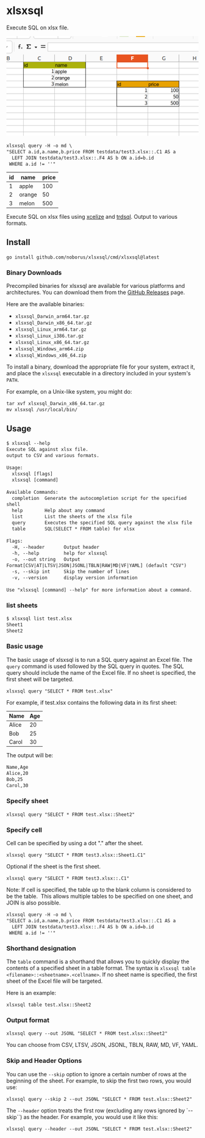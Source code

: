 # xlsxsql

Execute SQL on xlsx file.

![xlsx](docs/xlsx-multi.png)

```console
xlsxsql query -H -o md \
"SELECT a.id,a.name,b.price FROM testdata/test3.xlsx::.C1 AS a
  LEFT JOIN testdata/test3.xlsx::.F4 AS b ON a.id=b.id
 WHERE a.id != ''"
```

| id |  name  | price |
|----|--------|-------|
|  1 | apple  |   100 |
|  2 | orange |    50 |
|  3 | melon  |   500 |

Execute SQL on xlsx files using [xcelize](https://github.com/qax-os/excelize) and [trdsql](https://github.com/noborus/trdsql).
Output to various formats.

## Install

```console
go install github.com/noborus/xlsxsql/cmd/xlsxsql@latest
```

### Binary Downloads

Precompiled binaries for xlsxsql are available for various platforms and architectures. You can download them from the [GitHub Releases](https://github.com/noborus/xlsxsql/releases) page.

Here are the available binaries:

- `xlsxsql_Darwin_arm64.tar.gz`
- `xlsxsql_Darwin_x86_64.tar.gz`
- `xlsxsql_Linux_arm64.tar.gz`
- `xlsxsql_Linux_i386.tar.gz`
- `xlsxsql_Linux_x86_64.tar.gz`
- `xlsxsql_Windows_arm64.zip`
- `xlsxsql_Windows_x86_64.zip`

To install a binary, download the appropriate file for your system, extract it, and place the `xlsxsql` executable in a directory included in your system's `PATH`.

For example, on a Unix-like system, you might do:

```console
tar xvf xlsxsql_Darwin_x86_64.tar.gz
mv xlsxsql /usr/local/bin/
```

## Usage

```console
$ xlsxsql --help
Execute SQL against xlsx file.
output to CSV and various formats.

Usage:
  xlsxsql [flags]
  xlsxsql [command]

Available Commands:
  completion  Generate the autocompletion script for the specified shell
  help        Help about any command
  list        List the sheets of the xlsx file
  query       Executes the specified SQL query against the xlsx file
  table       SQL(SELECT * FROM table) for xlsx

Flags:
  -H, --header       Output header
  -h, --help         help for xlsxsql
  -o, --out string   Output Format[CSV|AT|LTSV|JSON|JSONL|TBLN|RAW|MD|VF|YAML] (default "CSV")
  -s, --skip int     Skip the number of lines
  -v, --version      display version information

Use "xlsxsql [command] --help" for more information about a command.
```

### list sheets

```console
$ xlsxsql list test.xlsx
Sheet1
Sheet2
```

### Basic usage

The basic usage of xlsxsql is to run a SQL query against an Excel file.
The `query` command is used followed by the SQL query in quotes.
The SQL query should include the name of the Excel file. If no sheet is specified, the first sheet will be targeted.

```console
xlsxsql query "SELECT * FROM test.xlsx"
```

For example, if test.xlsx contains the following data in its first sheet:

| Name  | Age |
| ----- | --- |
| Alice | 20  |
| Bob   | 25  |
| Carol | 30  |

The output will be:

```csv
Name,Age
Alice,20
Bob,25
Carol,30
```

### Specify sheet

```console
xlsxsql query "SELECT * FROM test.xlsx::Sheet2"
```

### Specify cell

Cell can be specified by using a dot "." after the sheet.

```console
xlsxsql query "SELECT * FROM test3.xlsx::Sheet1.C1"
```

Optional if the sheet is the first sheet.

```console
xlsxsql query "SELECT * FROM test3.xlsx::.C1"
```

Note: If cell is specified, the table up to the blank column is considered to be the table.
​
This allows multiple tables to be specified on one sheet, and JOIN is also possible.

```console
xlsxsql query -H -o md \
"SELECT a.id,a.name,b.price FROM testdata/test3.xlsx::.C1 AS a
  LEFT JOIN testdata/test3.xlsx::.F4 AS b ON a.id=b.id
 WHERE a.id != ''"
```

### Shorthand designation

The `table` command is a shorthand that allows you to quickly display the contents of a specified sheet in a table format.
The syntax is `xlsxsql table <filename>::<sheetname>.<cellname>`.
If no sheet name is specified, the first sheet of the Excel file will be targeted.

Here is an example:

```console
xlsxsql table test.xlsx::Sheet2
```

### Output format

```console
xlsxsql query --out JSONL "SELECT * FROM test.xlsx::Sheet2"
```

You can choose from CSV, LTSV, JSON, JSONL, TBLN, RAW, MD, VF, YAML.

### Skip and Header Options

You can use the `--skip` option to ignore a certain number of rows at the beginning of the sheet.
For example, to skip the first two rows, you would use:

```console
xlsxsql query --skip 2 --out JSONL "SELECT * FROM test.xlsx::Sheet2"
```

The `--header` option treats the first row (excluding any rows ignored by `--skip``) as the header.
For example, you would use it like this:

```console
xlsxsql query --header --out JSONL "SELECT * FROM test.xlsx::Sheet2"
```

